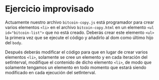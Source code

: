 # Ejercicio improvisado

Actuamente nuestro archivo `bitcoin-copy.js` está programador para crear varios elementos `<li>` en el archivo `bitcoin-copy.html` en un elemento `<ul id="bitcoin-list">` que no está creado. Deberás crear este elemento `<ul>` la primera vez que se ejecute el código y añadirlo al dom como último hijo del `body`.

Después deberás modificar el código para que en lugar de crear varios elementos `<li>`, solamente se cree un elemento y en cada iteración del setInterval, modifique el contenido de dicho elemento `<li>`, de modo que solamente tengamos un elemento en todo momento que estará siendo modificado en cada ejecución del setInterval.


